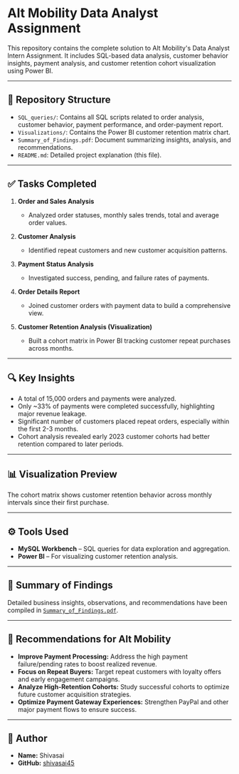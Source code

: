 # Alt Mobility Data Analyst Assignment

This repository contains the complete solution to Alt Mobility's Data Analyst Intern Assignment. It includes SQL-based data analysis, customer behavior insights, payment analysis, and customer retention cohort visualization using Power BI.

---

## 📂 Repository Structure


- `SQL_queries/`: Contains all SQL scripts related to order analysis, customer behavior, payment performance, and order-payment report.
- `Visualizations/`: Contains the Power BI customer retention matrix chart.
- `Summary_of_Findings.pdf`: Document summarizing insights, analysis, and recommendations.
- `README.md`: Detailed project explanation (this file).

---

## ✅ Tasks Completed

1. **Order and Sales Analysis**
   - Analyzed order statuses, monthly sales trends, total and average order values.

2. **Customer Analysis**
   - Identified repeat customers and new customer acquisition patterns.

3. **Payment Status Analysis**
   - Investigated success, pending, and failure rates of payments.

4. **Order Details Report**
   - Joined customer orders with payment data to build a comprehensive view.

5. **Customer Retention Analysis (Visualization)**
   - Built a cohort matrix in Power BI tracking customer repeat purchases across months.

---

## 🔍 Key Insights

- A total of 15,000 orders and payments were analyzed.
- Only ~33% of payments were completed successfully, highlighting major revenue leakage.
- Significant number of customers placed repeat orders, especially within the first 2-3 months.
- Cohort analysis revealed early 2023 customer cohorts had better retention compared to later periods.

---

## 📊 Visualization Preview


The cohort matrix shows customer retention behavior across monthly intervals since their first purchase.

---

## ⚙️ Tools Used

- **MySQL Workbench** – SQL queries for data exploration and aggregation.
- **Power BI** – For visualizing customer retention analysis.

---

## 📄 Summary of Findings

Detailed business insights, observations, and recommendations have been compiled in [`Summary_of_Findings.pdf`](https://github.com/shivasai45/Alt-Mobility-Data-Analyst-Assignment/blob/main/Summary%20of%20Findings.pdf).

---

## 🧠 Recommendations for Alt Mobility

- **Improve Payment Processing:** Address the high payment failure/pending rates to boost realized revenue.
- **Focus on Repeat Buyers:** Target repeat customers with loyalty offers and early engagement campaigns.
- **Analyze High-Retention Cohorts:** Study successful cohorts to optimize future customer acquisition strategies.
- **Optimize Payment Gateway Experiences:** Strengthen PayPal and other major payment flows to ensure success.

---

## 👤 Author

- **Name:** Shivasai
- **GitHub:** [shivasai45](https://github.com/shivasai45)



